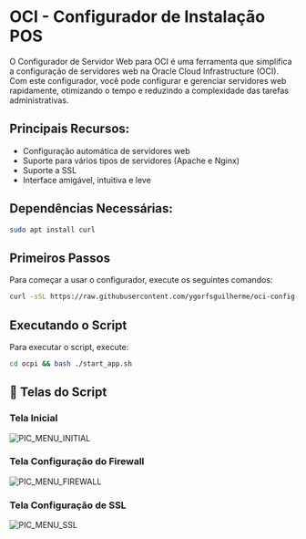 # OCI - Configurador de Instalação POS

O Configurador de Servidor Web para OCI é uma ferramenta que simplifica a configuração de servidores web na Oracle Cloud Infrastructure (OCI). Com este configurador, você pode configurar e gerenciar servidores web rapidamente, otimizando o tempo e reduzindo a complexidade das tarefas administrativas.

## Principais Recursos:
- Configuração automática de servidores web
- Suporte para vários tipos de servidores (Apache e Nginx)
- Suporte a SSL
- Interface amigável, intuitiva e leve

## Dependências Necessárias:

```bash
sudo apt install curl
```

## Primeiros Passos

Para começar a usar o configurador, execute os seguintes comandos:

```bash
curl -sSL https://raw.githubusercontent.com/ygorfsguilherme/oci-config-instance/main/install-config.sh | bash
```

## Executando o Script

Para executar o script, execute:

```bash
cd ocpi && bash ./start_app.sh
```

## 📱 Telas do Script
### Tela Inicial
![PIC_MENU_INITIAL](https://github.com/user-attachments/assets/519b9706-d443-4828-803e-85be707a85af)

### Tela Configuração do Firewall
![PIC_MENU_FIREWALL](https://github.com/user-attachments/assets/77c140f3-f527-477d-a46c-aeb5835d6703)

### Tela Configuração de SSL
![PIC_MENU_SSL](https://github.com/user-attachments/assets/841e6a87-8d7b-4d31-99cc-73491754b0cf)



